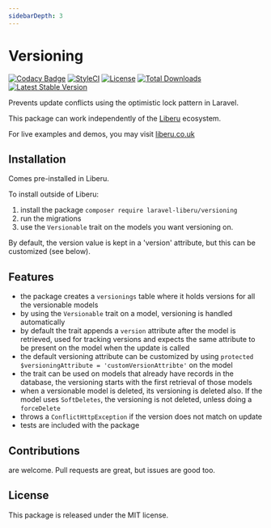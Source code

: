 ```yaml
---
sidebarDepth: 3
---
```


# Versioning

[![Codacy Badge](https://api.codacy.com/project/badge/Grade/ff415bb65927479a80d173622d3c11ed)](https://www.codacy.com/app/laravel-liberu/versioning?utm_source=github.com&amp;utm_medium=referral&amp;utm_content=laravel-liberu/versioning&amp;utm_campaign=Badge_Grade)
[![StyleCI](https://github.styleci.io/repos/134861936/shield?branch=master)](https://github.styleci.io/repos/134861936)
[![License](https://poser.pugx.org/laravel-liberu/versioning/license)](https://packagist.org/packages/laravel-liberu/versioning)
[![Total Downloads](https://poser.pugx.org/laravel-liberu/versioning/downloads)](https://packagist.org/packages/laravel-liberu/versioning)
[![Latest Stable Version](https://poser.pugx.org/laravel-liberu/versioning/version)](https://packagist.org/packages/laravel-liberu/versioning)

Prevents update conflicts using the optimistic lock pattern in Laravel.

This package can work independently of the [Liberu](https://github.com/laravel-liberu/Liberu) ecosystem.

For live examples and demos, you may visit [liberu.co.uk](https://www.liberu.co.uk)

## Installation

Comes pre-installed in Liberu.

To install outside of Liberu:

1. install the package `composer require laravel-liberu/versioning` 
2. run the migrations
3. use the `Versionable` trait on the models you want versioning on.

By default, the version value is kept in a 'version' attribute, but this can be customized (see below).

## Features

- the package creates a `versionings` table where it holds versions for all the versionable models
- by using the `Versionable` trait on a model, versioning is handled automatically
- by default the trait appends a `version` attribute after the model is retrieved, used for tracking versions and expects the same attribute to be present on the model when the update is called
- the default versioning attribute can be customized by using `protected $versioningAttribute = 'customVersionAttribte'` on the model
- the trait can be used on models that already have records in the database, the versioning starts with the first retrieval of those models
- when a versionable model is deleted, its versioning is deleted also. If the model uses `SoftDeletes`, the versioning is not deleted, unless doing a `forceDelete`
- throws a `ConflictHttpException` if the version does not match on update
- tests are included with the package

## Contributions

are welcome. Pull requests are great, but issues are good too.

## License

This package is released under the MIT license.
